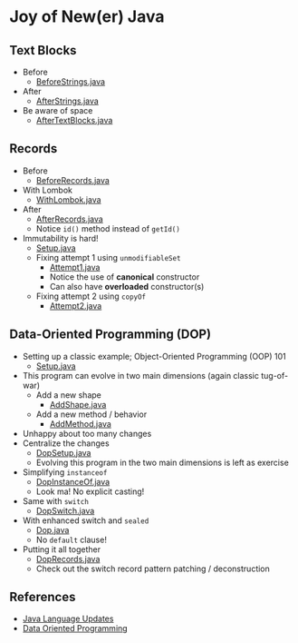 # Joy of New(er) Java

## Text Blocks
- Before 
  - [BeforeStrings.java](src/main/java/m/strings/BeforeStrings.java)
- After 
  - [AfterStrings.java](src/main/java/m/strings/AfterStrings.java)
- Be aware of space
  - [AfterTextBlocks.java](src/main/java/m/strings/AfterTextBlocks.java)

## Records
- Before
  - [BeforeRecords.java](src/main/java/m/records/BeforeRecords.java)
- With Lombok
  - [WithLombok.java](src/main/java/m/records/WithLombok.java)
- After
  - [AfterRecords.java](src/main/java/m/records/AfterRecords.java)
  - Notice `id()` method instead of `getId()`
- Immutability is hard!
  - [Setup.java](src/main/java/m/immutability/Setup.java)
  - Fixing attempt 1 using `unmodifiableSet`
    - [Attempt1.java](src/main/java/m/immutability/Attempt1.java)
    - Notice the use of **canonical** constructor
    - Can also have **overloaded** constructor(s)
  - Fixing attempt 2 using `copyOf`
    - [Attempt2.java](src/main/java/m/immutability/Attempt2.java)

## Data-Oriented Programming (DOP)
- Setting up a classic example; Object-Oriented Programming (OOP) 101 
  - [Setup.java](src/main/java/m/dop/Setup.java)
- This program can evolve in two main dimensions (again classic tug-of-war)
  - Add a new shape
    - [AddShape.java](src/main/java/m/dop/AddShape.java)
  - Add a new method / behavior
    - [AddMethod.java](src/main/java/m/dop/AddMethod.java)
- Unhappy about too many changes 
- Centralize the changes
  - [DopSetup.java](src/main/java/m/dop/DopSetup.java)
  - Evolving this program in the two main dimensions is left as exercise
- Simplifying `instanceof`
  - [DopInstanceOf.java](src/main/java/m/dop/DopInstanceOf.java)
  - Look ma! No explicit casting!
- Same with `switch`
  - [DopSwitch.java](src/main/java/m/dop/DopSwitch.java)
- With enhanced switch and `sealed`
  - [Dop.java](src/main/java/m/dop/Dop.java)
  - No `default` clause!
- Putting it all together
  - [DopRecords.java](src/main/java/m/dop/DopRecords.java)
  - Check out the switch record pattern patching / deconstruction 

## References
- [Java Language Updates](https://docs.oracle.com/en/java/javase/21/language/index.html)
- [Data Oriented Programming](https://www.infoq.com/articles/data-oriented-programming-java/) 
